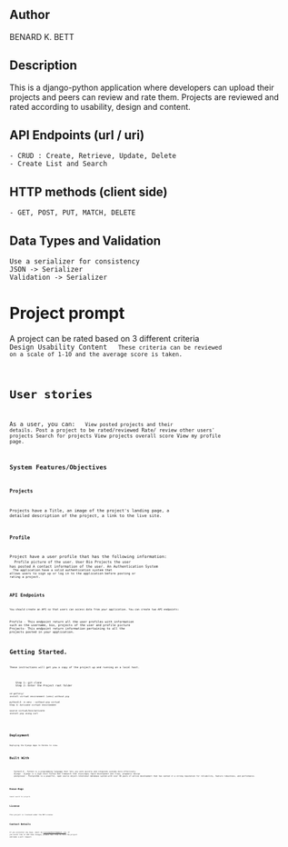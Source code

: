 
## Author

BENARD K. BETT

## Description
This is a django-python application where developers can upload their projects and peers can review and rate them. Projects are reviewed and rated according to usability, design and content.
## API Endpoints (url / uri)
    - CRUD : Create, Retrieve, Update, Delete 
    - Create List and Search

## HTTP methods (client side)
    - GET, POST, PUT, MATCH, DELETE    
    
## Data Types and Validation
    Use a serializer for consistency 
    JSON -> Serializer
    Validation -> Serializer
    
    
 
# Project prompt


A project can be rated based on 3 different criteria
<precode>
<code>
    Design
    Usability
    Content
    <code>
    <precode>
    These criteria can be reviewed on a scale of 1-10 and the average score is taken.

# User stories
As a user, you can:
<precode>
<code>
    View posted projects and their details.
    Post a project to be rated/reviewed
    Rate/ review other users' projects
    Search for projects 
    View projects overall score
    View my profile page.
<code>
<precode>

## System Features/Objectives

###  Projects

Projects  have a Title, an image of the project's landing page, a detailed description of the project, a link to the live site.

### Profile
Project have a user profile that has the following information:
<precode>
<code>
    Profile picture of the user.
    User Bio
    Projects the user has posted
    A contact information of the user. 
    An Authentication System 
    <code>
    <precode>
    The application  have a solid authentication system that allows users to sign up or log in to the application before posting or rating a project.



 
##  API Endpoints
    You should create an API so that users can access data from your application. You can create two API endpoints:

Profile - This endpoint return all the user profiles with information such as the username, bio, projects of the user and profile picture
Projects- This endpoint return information pertaining to all the projects posted in your application.


# Getting Started.

    These instructions will get you a copy of the project up and running on a local host.
<precode>
<code>
    Step 1: git clone
    Step 2: Enter the Project root folder

    cd gallery/
    install virtual environment (venv) without pip

    python3.6 -m venv --without-pip virtual
    Step 3: Activate virtual environment

    source virtual/bin/activate
    install pip using curl
<code>
<precode>

## Deployment

    Deploying the Django Apps to Heroku to view.

## Built With
<precode>
<code>
    Python3.8 - Python is a programming language that lets you work quickly and integrate systems more effectively
    Django - Django is a high-level Python Web framework that encourages rapid development and clean, pragmatic design
    postgresql - PostgreSQL is a powerful, open source object-relational database system with over 30 years of active development that has earned it a strong reputation for reliability, feature robustness, and performance.
<code>
<precode>

##  Known-Bugs

    Cannot search for projects



## License

This project is licensed under the MIT License

## Contact Details
If you encounter any bugs, email me kiplangatbett5@gmail.com. If you would like to add some changes, please feel free to
fork the project and make a pull request.